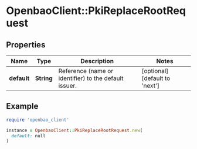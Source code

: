 # OpenbaoClient::PkiReplaceRootRequest

## Properties

| Name | Type | Description | Notes |
| ---- | ---- | ----------- | ----- |
| **default** | **String** | Reference (name or identifier) to the default issuer. | [optional][default to &#39;next&#39;] |

## Example

```ruby
require 'openbao_client'

instance = OpenbaoClient::PkiReplaceRootRequest.new(
  default: null
)
```

